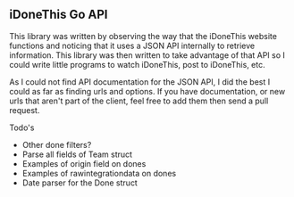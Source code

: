 iDoneThis Go API
----------------

This library was written by observing the way that the iDoneThis website functions
and noticing that it uses a JSON API internally to retrieve information. This library
was then written to take advantage of that API so I could write little programs to 
watch iDoneThis, post to iDoneThis, etc.

As I could not find API documentation for
the JSON API, I did the best I could as far as finding urls and options. If you have
documentation, or new urls that aren't part of the client, feel free to add them
then send a pull request.

Todo's

- Other done filters?
- Parse all fields of Team struct
- Examples of origin field on dones
- Examples of rawintegrationdata on dones
- Date parser for the Done struct

